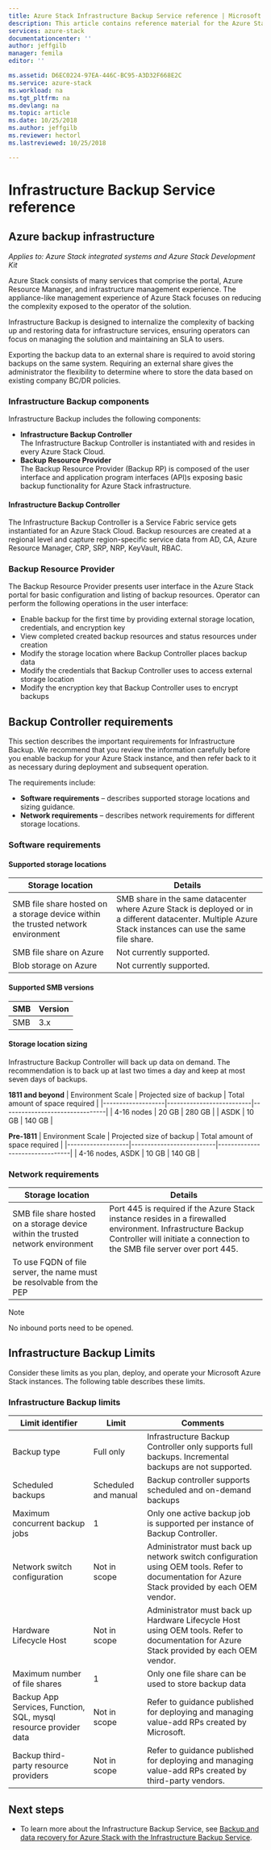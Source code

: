 ```yaml
---
title: Azure Stack Infrastructure Backup Service reference | Microsoft Docs
description: This article contains reference material for the Azure Stack Infrastructure Backup Service.
services: azure-stack
documentationcenter: ''
author: jeffgilb
manager: femila
editor: ''

ms.assetid: D6EC0224-97EA-446C-BC95-A3D32F668E2C
ms.service: azure-stack
ms.workload: na
ms.tgt_pltfrm: na
ms.devlang: na
ms.topic: article
ms.date: 10/25/2018
ms.author: jeffgilb
ms.reviewer: hectorl
ms.lastreviewed: 10/25/2018

---
```

# Infrastructure Backup Service reference

## Azure backup infrastructure

*Applies to: Azure Stack integrated systems and Azure Stack Development Kit*

Azure Stack consists of many services that comprise the portal, Azure Resource Manager, and infrastructure management experience. The appliance-like management experience of Azure Stack focuses on reducing the complexity exposed to the operator of the solution.

Infrastructure Backup is designed to internalize the complexity of backing up and restoring data for infrastructure services, ensuring operators can focus on managing the solution and maintaining an SLA to users.

Exporting the backup data to an external share is required to avoid storing backups on the same system. Requiring an external share gives the administrator the flexibility to determine where to store the data based on existing company BC/DR policies. 

### Infrastructure Backup components

Infrastructure Backup includes the following components:

 - **Infrastructure Backup Controller**  
 The Infrastructure Backup Controller is instantiated with and resides in every Azure Stack Cloud.
 - **Backup Resource Provider**  
 The Backup Resource Provider (Backup RP) is composed of the user interface and application program interfaces (API)s exposing basic backup functionality for Azure Stack infrastructure.

#### Infrastructure Backup Controller

The Infrastructure Backup Controller is a Service Fabric service gets instantiated for an Azure Stack Cloud. Backup resources are created at a regional level and capture region-specific service data from AD, CA, Azure Resource Manager, CRP, SRP, NRP, KeyVault, RBAC. 

### Backup Resource Provider

The Backup Resource Provider presents user interface in the Azure Stack portal for basic configuration and listing of backup resources. Operator can perform the following operations in the user interface:

 - Enable backup for the first time by providing external storage location, credentials, and encryption key
 - View completed created backup resources and status resources under creation
 - Modify the storage location where Backup Controller places backup data
 - Modify the credentials that Backup Controller uses to access external storage location
 - Modify the encryption key that Backup Controller uses to encrypt backups 


## Backup Controller requirements

This section describes the important requirements for Infrastructure Backup. We recommend that you review the information carefully before you enable backup for your Azure Stack instance, and then refer back to it as necessary during deployment and subsequent operation.

The requirements include:

  - **Software requirements** – describes supported storage locations and sizing guidance. 
  - **Network requirements** – describes network requirements for different storage locations.  

### Software requirements

#### Supported storage locations

| Storage location                                                                 | Details                                                                                                                                                  |
|----------------------------------------------------------------------------------|----------------------------------------------------------------------------------------------------------------------------------------------------------|
| SMB file share hosted on a storage device within the trusted network environment | SMB share in the same datacenter where Azure Stack is deployed or in a different datacenter. Multiple Azure Stack instances can use the same file share. |
| SMB file share on Azure                                                          | Not currently supported.                                                                                                                                 |
| Blob storage on Azure                                                            | Not currently supported.                                                                                                                                 |

#### Supported SMB versions

| SMB | Version |
|-----|---------|
| SMB | 3.x     |

#### Storage location sizing 

Infrastructure Backup Controller will back up data on demand. The recommendation is to back up at last two times a day and keep at most seven days of backups. 

**1811 and beyond**
| Environment Scale | Projected size of backup | Total amount of space required |
|-------------------|--------------------------|--------------------------------|
| 4-16 nodes        | 20 GB                    | 280 GB                        |
| ASDK              | 10 GB                    | 140 GB                        |

**Pre-1811**
| Environment Scale | Projected size of backup | Total amount of space required |
|-------------------|--------------------------|--------------------------------|
| 4-16 nodes, ASDK  | 10 GB                     | 140 GB                        |

### Network requirements
| Storage location                                                                 | Details                                                                                                                                                                                 |
|----------------------------------------------------------------------------------|-----------------------------------------------------------------------------------------------------------------------------------------------------------------------------------------|
| SMB file share hosted on a storage device within the trusted network environment | Port 445 is required if the Azure Stack instance resides in a firewalled environment. Infrastructure Backup Controller will initiate a connection to the SMB file server over port 445. |
| To use FQDN of file server, the name must be resolvable from the PEP             |                                                                                                                                                                                         |

> [!Note]  
> No inbound ports need to be opened.


## Infrastructure Backup Limits

Consider these limits as you plan, deploy, and operate your Microsoft Azure Stack instances. The following table describes these limits.

### Infrastructure Backup limits
| Limit identifier                                                 | Limit        | Comments                                                                                                                                    |
|------------------------------------------------------------------|--------------|---------------------------------------------------------------------------------------------------------------------------------------------|
| Backup type                                                      | Full only    | Infrastructure Backup Controller only supports full backups. Incremental backups are not supported.                                          |
| Scheduled backups                                                | Scheduled and manual  | Backup controller supports scheduled and on-demand backups                                                                                 |
| Maximum concurrent backup jobs                                   | 1            | Only one active backup job is supported per instance of Backup Controller.                                                                  |
| Network switch configuration                                     | Not in scope | Administrator must back up network switch configuration using OEM tools. Refer to documentation for Azure Stack provided by each OEM vendor. |
| Hardware Lifecycle Host                                          | Not in scope | Administrator must back up Hardware Lifecycle Host using OEM tools. Refer to documentation for Azure Stack provided by each OEM vendor.      |
| Maximum number of file shares                                    | 1            | Only one file share can be used to store backup data                                                                                        |
| Backup App Services, Function, SQL, mysql resource provider data | Not in scope | Refer to guidance published for deploying and managing value-add RPs created by Microsoft.                                                  |
| Backup third-party resource providers                              | Not in scope | Refer to guidance published for deploying and managing value-add RPs created by third-party vendors.                                          |

## Next steps

 - To learn more about the Infrastructure Backup Service, see [Backup and data recovery for Azure Stack with the Infrastructure Backup Service](azure-stack-backup-infrastructure-backup.md).
